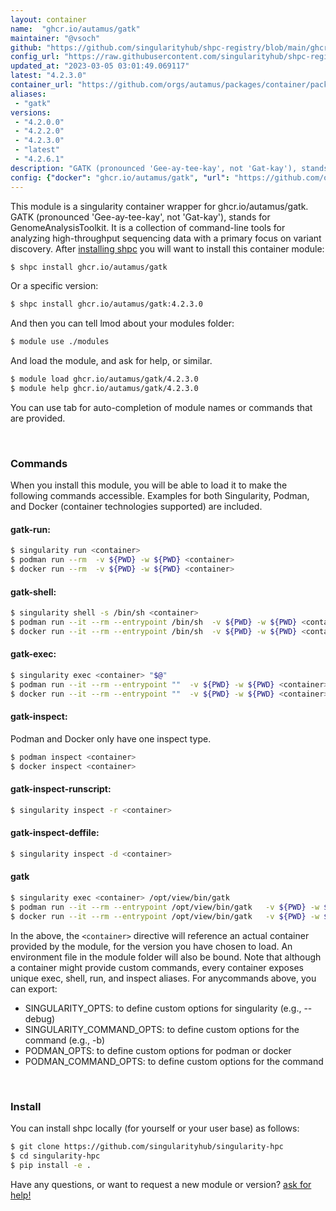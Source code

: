 ```yaml
---
layout: container
name:  "ghcr.io/autamus/gatk"
maintainer: "@vsoch"
github: "https://github.com/singularityhub/shpc-registry/blob/main/ghcr.io/autamus/gatk/container.yaml"
config_url: "https://raw.githubusercontent.com/singularityhub/shpc-registry/main/ghcr.io/autamus/gatk/container.yaml"
updated_at: "2023-03-05 03:01:49.069117"
latest: "4.2.3.0"
container_url: "https://github.com/orgs/autamus/packages/container/package/gatk"
aliases:
 - "gatk"
versions:
 - "4.2.0.0"
 - "4.2.2.0"
 - "4.2.3.0"
 - "latest"
 - "4.2.6.1"
description: "GATK (pronounced 'Gee-ay-tee-kay', not 'Gat-kay'), stands for GenomeAnalysisToolkit. It is a collection of command-line tools for analyzing high-throughput sequencing data with a primary focus on variant discovery."
config: {"docker": "ghcr.io/autamus/gatk", "url": "https://github.com/orgs/autamus/packages/container/package/gatk", "maintainer": "@vsoch", "description": "GATK (pronounced 'Gee-ay-tee-kay', not 'Gat-kay'), stands for GenomeAnalysisToolkit. It is a collection of command-line tools for analyzing high-throughput sequencing data with a primary focus on variant discovery.", "latest": {"4.2.3.0": "sha256:61adbb45a3a346cf987e56b49a5c9325d134a596a794b2a1569545205ecc296a"}, "tags": {"4.2.0.0": "sha256:1e46de1d7a1629f3c7c18cbd803cf1a06ddc36814a79a960f1e6128d35a71c9c", "4.2.2.0": "sha256:73b7c52cd78aceab6638a4734aefecdcaa800c9d46a79afb53da63b9ae6838b1", "4.2.3.0": "sha256:61adbb45a3a346cf987e56b49a5c9325d134a596a794b2a1569545205ecc296a", "latest": "sha256:e44c433847e7c9b8dbdade4b9a19f8f6d98ac66da2ff106252c6aaab1ddf4d2e", "4.2.6.1": "sha256:e44c433847e7c9b8dbdade4b9a19f8f6d98ac66da2ff106252c6aaab1ddf4d2e"}, "aliases": {"gatk": "/opt/view/bin/gatk"}}
---
```


This module is a singularity container wrapper for ghcr.io/autamus/gatk.
GATK (pronounced 'Gee-ay-tee-kay', not 'Gat-kay'), stands for GenomeAnalysisToolkit. It is a collection of command-line tools for analyzing high-throughput sequencing data with a primary focus on variant discovery.
After [installing shpc](#install) you will want to install this container module:


```bash
$ shpc install ghcr.io/autamus/gatk
```

Or a specific version:

```bash
$ shpc install ghcr.io/autamus/gatk:4.2.3.0
```

And then you can tell lmod about your modules folder:

```bash
$ module use ./modules
```

And load the module, and ask for help, or similar.

```bash
$ module load ghcr.io/autamus/gatk/4.2.3.0
$ module help ghcr.io/autamus/gatk/4.2.3.0
```

You can use tab for auto-completion of module names or commands that are provided.

<br>

### Commands

When you install this module, you will be able to load it to make the following commands accessible.
Examples for both Singularity, Podman, and Docker (container technologies supported) are included.

#### gatk-run:

```bash
$ singularity run <container>
$ podman run --rm  -v ${PWD} -w ${PWD} <container>
$ docker run --rm  -v ${PWD} -w ${PWD} <container>
```

#### gatk-shell:

```bash
$ singularity shell -s /bin/sh <container>
$ podman run --it --rm --entrypoint /bin/sh  -v ${PWD} -w ${PWD} <container>
$ docker run --it --rm --entrypoint /bin/sh  -v ${PWD} -w ${PWD} <container>
```

#### gatk-exec:

```bash
$ singularity exec <container> "$@"
$ podman run --it --rm --entrypoint ""  -v ${PWD} -w ${PWD} <container> "$@"
$ docker run --it --rm --entrypoint ""  -v ${PWD} -w ${PWD} <container> "$@"
```

#### gatk-inspect:

Podman and Docker only have one inspect type.

```bash
$ podman inspect <container>
$ docker inspect <container>
```

#### gatk-inspect-runscript:

```bash
$ singularity inspect -r <container>
```

#### gatk-inspect-deffile:

```bash
$ singularity inspect -d <container>
```


#### gatk

```bash
$ singularity exec <container> /opt/view/bin/gatk
$ podman run --it --rm --entrypoint /opt/view/bin/gatk   -v ${PWD} -w ${PWD} <container> -c " $@"
$ docker run --it --rm --entrypoint /opt/view/bin/gatk   -v ${PWD} -w ${PWD} <container> -c " $@"
```



In the above, the `<container>` directive will reference an actual container provided
by the module, for the version you have chosen to load. An environment file in the
module folder will also be bound. Note that although a container
might provide custom commands, every container exposes unique exec, shell, run, and
inspect aliases. For anycommands above, you can export:

 - SINGULARITY_OPTS: to define custom options for singularity (e.g., --debug)
 - SINGULARITY_COMMAND_OPTS: to define custom options for the command (e.g., -b)
 - PODMAN_OPTS: to define custom options for podman or docker
 - PODMAN_COMMAND_OPTS: to define custom options for the command

<br>

### Install

You can install shpc locally (for yourself or your user base) as follows:

```bash
$ git clone https://github.com/singularityhub/singularity-hpc
$ cd singularity-hpc
$ pip install -e .
```

Have any questions, or want to request a new module or version? [ask for help!](https://github.com/singularityhub/singularity-hpc/issues)